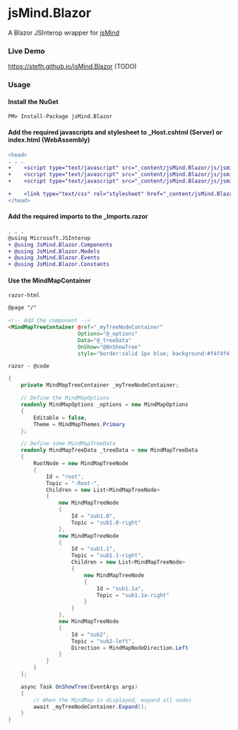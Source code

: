 # jsMind.Blazor
A Blazor JSInterop wrapper for [jsMind](https://github.com/hizzgdev/jsmind)

### Live Demo
https://stefh.github.io/jsMind.Blazor (TODO)

### Usage

#### Install the NuGet

```
PM> Install-Package jsMind.Blazor
```

#### Add the required javascripts and stylesheet to _Host.cshtml (Server) or index.html (WebAssembly)
``` diff
<head>
. . .
+    <script type="text/javascript" src="_content/jsMind.Blazor/js/jsmind.js"></script>
+    <script type="text/javascript" src="_content/jsMind.Blazor/js/jsmind.draggable.js"></script>
+    <script type="text/javascript" src="_content/jsMind.Blazor/js/jsmind-interop.js"></script>

+    <link type="text/css" rel="stylesheet" href="_content/jsMind.Blazor/css/jsmind.css" />
</head>
```

#### Add the required imports to the _Imports.razor
``` diff
. . .
@using Microsoft.JSInterop
+ @using JsMind.Blazor.Components
+ @using JsMind.Blazor.Models
+ @using JsMind.Blazor.Events
+ @using JsMind.Blazor.Constants
```

#### Use the MindMapContainer
`razor-html`
``` html
@page "/"

<!-- Add the component -->
<MindMapTreeContainer @ref="_myTreeNodeContainer"
                      Options="@_options"
                      Data="@_treeData"
                      OnShow="@OnShowTree"
                      style="border:solid 1px blue; background:#f4f4f4;" />

```
`razor - @code`
``` c#
{
    private MindMapTreeContainer _myTreeNodeContainer;

    // Define the MindMapOptions
    readonly MindMapOptions _options = new MindMapOptions
    {
        Editable = false,
        Theme = MindMapThemes.Primary
    };

    // Define some MindMapTreeData
    readonly MindMapTreeData _treeData = new MindMapTreeData
    {
        RootNode = new MindMapTreeNode
        {
            Id = "root",
            Topic = "-Root-",
            Children = new List<MindMapTreeNode>
            {
                new MindMapTreeNode
                {
                    Id = "sub1.0",
                    Topic = "sub1.0-right"
                },
                new MindMapTreeNode
                {
                    Id = "sub1.1",
                    Topic = "sub1.1-right",
                    Children = new List<MindMapTreeNode>
                    {
                        new MindMapTreeNode
                        {
                            Id = "sub1.1a",
                            Topic = "sub1.1a-right"
                        }
                    }
                },
                new MindMapTreeNode
                {
                    Id = "sub2",
                    Topic = "sub2-left",
                    Direction = MindMapNodeDirection.Left
                }
            }
        }
    };

    async Task OnShowTree(EventArgs args)
    {
        // When the MindMap is displayed, expand all nodes
        await _myTreeNodeContainer.Expand();
    }
}
```